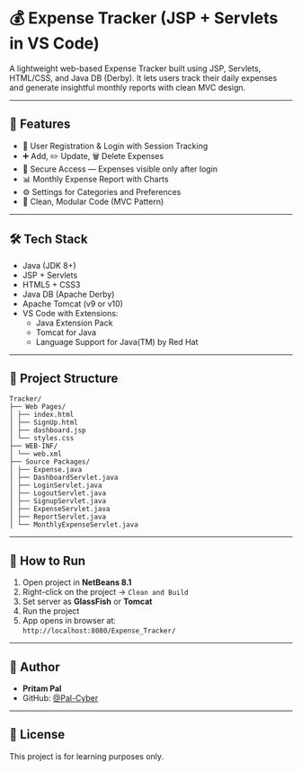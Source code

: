 # 💰 Expense Tracker (JSP + Servlets in VS Code)

A lightweight web-based Expense Tracker built using JSP, Servlets, HTML/CSS, and Java DB (Derby). It lets users track their daily expenses and generate insightful monthly reports with clean MVC design.

---

## 🚀 Features

- 👤 User Registration & Login with Session Tracking
- ➕ Add, ✏️ Update, 🗑️ Delete Expenses
- 🔐 Secure Access — Expenses visible only after login
- 📊 Monthly Expense Report with Charts
- ⚙️ Settings for Categories and Preferences
- 🧹 Clean, Modular Code (MVC Pattern)

---

## 🛠️ Tech Stack

- Java (JDK 8+)
- JSP + Servlets
- HTML5 + CSS3
- Java DB (Apache Derby)
- Apache Tomcat (v9 or v10)
- VS Code with Extensions:
  - Java Extension Pack
  - Tomcat for Java
  - Language Support for Java(TM) by Red Hat

---

## 📁 Project Structure

```
Tracker/
├── Web Pages/
│ ├── index.html
│ ├── SignUp.html
│ ├── dashboard.jsp
│ └── styles.css
├── WEB-INF/
│ └── web.xml
├── Source Packages/
│ ├── Expense.java
│ ├── DashboardServlet.java
│ ├── LoginServlet.java
│ ├── LogoutServlet.java
│ ├── SignupServlet.java
│ ├── ExpenseServlet.java
│ ├── ReportServlet.java
│ └── MonthlyExpenseServlet.java
```

---

## 🔧 How to Run

1. Open project in **NetBeans 8.1**
2. Right-click on the project → `Clean and Build`
3. Set server as **GlassFish** or **Tomcat**
4. Run the project
5. App opens in browser at:  
   `http://localhost:8080/Expense_Tracker/`

---

## 👤 Author

- **Pritam Pal**
- GitHub: [@Pal-Cyber](https://github.com/Pal-Cyber)

---

## 📜 License

This project is for learning purposes only.
